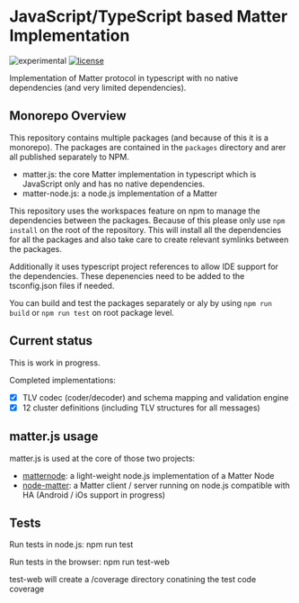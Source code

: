 # JavaScript/TypeScript based Matter Implementation

![experimental](https://img.shields.io/badge/status-Experimental-red) [![license](https://img.shields.io/badge/license-Apache2-green.svg)](https://raw.githubusercontent.com/project-chip/matter.js/master/LICENSE)

Implementation of Matter protocol in typescript with no native dependencies (and very limited dependencies).

## Monorepo Overview

This repository contains multiple packages (and because of this it is a monorepo). The packages are contained in the `packages` directory and arer all published separately to NPM.

* matter.js: the core Matter implementation in typescript which is JavaScript only and has no native dependencies.
* matter-node.js: a node.js implementation of a Matter

This repository uses the workspaces feature on npm to manage the dependencies between the packages. Because of this please only use `npm install` on the root of the repository. This will install all the dependencies for all the packages and also take care to create relevant symlinks between the packages.

Additionally it uses typescript project references to allow IDE support for the dependencies. These depenencies need to be added to the tsconfig.json files if needed.

You can build and test the packages separately or aly by using `npm run build` or `npm run test` on root package level.

## Current status

This is work in progress.

Completed implementations:
- [X] TLV codec (coder/decoder) and schema mapping and validation engine
- [X] 12 cluster definitions (including TLV structures for all messages)

## matter.js usage

matter.js is used at the core of those two projects:
* [matternode](https://github.com/project-chip/matternode): a light-weight node.js implementation of a Matter Node
* [node-matter](https://github.com/mfucci/node-matter): a Matter client / server running on node.js compatible with HA (Android / iOs support in progress)

## Tests

Run tests in node.js: npm run test

Run tests in the browser: npm run test-web

test-web will create a /coverage directory conatining the test code coverage
